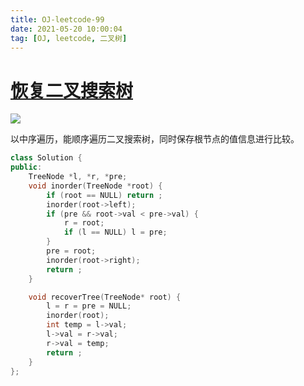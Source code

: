 ```yaml
---
title: OJ-leetcode-99
date: 2021-05-20 10:00:04
tag: [OJ, leetcode, 二叉树]
---
```


# [恢复二叉搜索树](https://leetcode-cn.com/problems/recover-binary-search-tree/submissions/)

![](https://hauk-blog.oss-cn-hangzhou.aliyuncs.com/blogimage-20210520192455515.png)

以中序遍历，能顺序遍历二叉搜索树，同时保存根节点的值信息进行比较。

```cpp
class Solution {
public:
    TreeNode *l, *r, *pre;
    void inorder(TreeNode *root) {
        if (root == NULL) return ;
        inorder(root->left);
        if (pre && root->val < pre->val) {
            r = root;
            if (l == NULL) l = pre;
        }
        pre = root;
        inorder(root->right);
        return ;
    }

    void recoverTree(TreeNode* root) {
        l = r = pre = NULL;
        inorder(root);
        int temp = l->val;
        l->val = r->val;
        r->val = temp;
        return ;
    }
};
```

